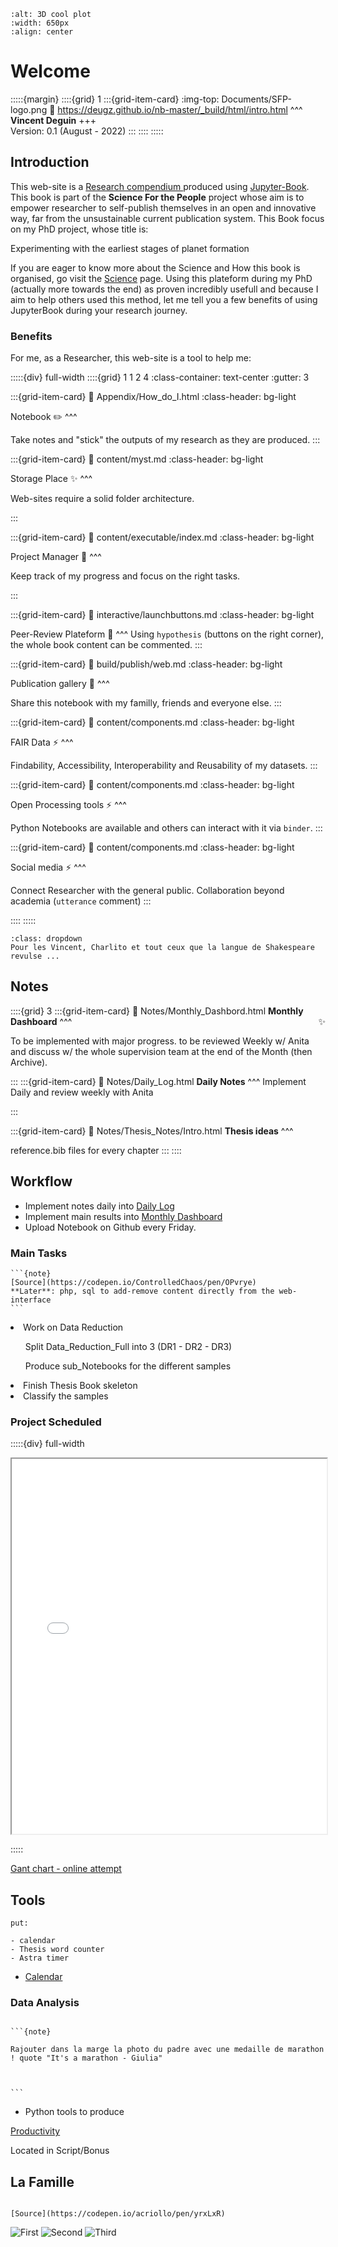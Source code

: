 ```{image} Documents/3Dsuccess.png
:alt: 3D cool plot
:width: 650px
:align: center
```

# Welcome

:::::{margin} 
::::{grid} 1
:::{grid-item-card} 
:img-top: Documents/SFP-logo.png
:link: https://deugz.github.io/nb-master/_build/html/intro.html
^^^
**Vincent Deguin**
+++
<br>
Version: 0.1  (August - 2022)
:::
::::
:::::

## Introduction

This web-site is a <a href="https://the-turing-way.netlify.app/welcome.html" target="blank"> Research compendium </a> produced using <a href="https://jupyterbook.org/en/stable/intro.html" target="blank"> Jupyter-Book</a>. This book is part of the **Science For the People** project whose aim is to empower researcher to self-publish themselves in an open and innovative way, far from the unsustainable current publication system. This Book focus on my PhD project, whose title is:

<p class="emphase">Experimenting with the earliest stages of planet formation</p>

If you are eager to know more about the Science and How this book is organised, go visit the [Science](Science/Science.md) page. Using this plateform during my PhD (actually more towards the end) as proven incredibly usefull and because I aim to help others used this method, let me tell you a few benefits of using JupyterBook during your research journey.

### Benefits  

For me, as a Researcher, this web-site is a tool to help me: 


:::::{div} full-width
::::{grid} 1 1 2 4
:class-container: text-center
:gutter: 3

:::{grid-item-card}
:link: Appendix/How_do_I.html
:class-header: bg-light

Notebook ✏️
^^^

Take notes and "stick" the outputs of my research as they are produced.
:::

:::{grid-item-card}
:link: content/myst.md
:class-header: bg-light

Storage Place ✨
^^^

Web-sites require a solid folder architecture.

:::

:::{grid-item-card}
:link: content/executable/index.md
:class-header: bg-light

Project Manager 🔁
^^^

Keep track of my progress and focus on the right tasks.

:::

:::{grid-item-card}
:link: interactive/launchbuttons.md
:class-header: bg-light

Peer-Review Plateform 🚀
^^^
Using `hypothesis` (buttons on the right corner), the whole book content can be commented.
:::

:::{grid-item-card}
:link: build/publish/web.md
:class-header: bg-light

Publication gallery  🎁
^^^

Share this notebook with my familly, friends and everyone else. 
:::

:::{grid-item-card}
:link: content/components.md
:class-header: bg-light

FAIR Data ⚡
^^^

Findability, Accessibility, Interoperability and Reusability of my datasets.
:::

:::{grid-item-card}
:link: content/components.md
:class-header: bg-light

Open Processing tools ⚡
^^^

Python Notebooks are available and others can interact with it via `binder`.
:::

:::{grid-item-card}
:link: content/components.md
:class-header: bg-light

Social media ⚡
^^^

Connect Researcher with the general public. Collaboration beyond academia (`utterance` comment)
:::


::::
:::::











```{admonition} Dialogue ![flag alt >](Documents/SVG_icons/dark-dialogue-bubble-svgrepo-com.svg) - ![flag alt >](Documents/SVG_icons/flag-for-flag-france-svgrepo-com.svg)
:class: dropdown
Pour les Vincent, Charlito et tout ceux que la langue de Shakespeare revulse ...
```

## Notes


::::{grid} 3
:::{grid-item-card}
:link: Notes/Monthly_Dashbord.html
**Monthly Dashboard** <span style="float: right">&#10024;</span>
^^^

To be implemented with major progress. to be reviewed Weekly w/ Anita and discuss w/ the whole supervision team at the end of the Month (then Archive).


:::
:::{grid-item-card}
:link: Notes/Daily_Log.html
**Daily Notes** 
^^^
Implement Daily and review weekly with Anita

:::

:::{grid-item-card}
:link: Notes/Thesis_Notes/Intro.html
**Thesis ideas**
^^^

reference.bib files for every chapter 
:::
::::


## Workflow



- Implement notes daily into [Daily Log]()
- Implement main results into [Monthly Dashboard]()
- Upload Notebook on Github every Friday.

### Main Tasks

````{margin} 
```{note} 
[Source](https://codepen.io/ControlledChaos/pen/OPvrye)
**Later**: php, sql to add-remove content directly from the web-interface
```
````

<div class="blackboard">
<div class="form">
    
<li> Work on Data Reduction </li> 
<ul>Split Data_Reduction_Full into 3 (DR1 - DR2 - DR3) </ul>
<ul>Produce sub_Notebooks for the different samples</ul>
    
<li>Finish Thesis Book skeleton</li>
    
<li>Classify the samples</li>
    
</div>    
</div>



### Project Scheduled

:::::{div} full-width

<iframe class="preview-iframe" id="preview-iframe" src="_static/assets/GC/GC6-08-2022.html" width="100%" height="600"></iframe>

:::::

[Gant chart - online attempt](https://view.officeapps.live.com/op/embed.aspx?src=http://www.learningaboutelectronics.com/Articles/Example.xlsx)



## Tools

```{warning}
put: 

- calendar
- Thesis word counter
- Astra timer

```

- [Calendar](_static/assets/Calendar/public/index.php)

### Data Analysis

````{margin} 

```{note} 

Rajouter dans la marge la photo du padre avec une medaille de marathon ! quote "It's a marathon - Giulia"



```

````


- Python tools to produce 

[Productivity](Notes/Analysis/Data_Analysis.md)

Located in Script/Bonus

## La Famille

````{margin} 

[Source](https://codepen.io/acriollo/pen/yrxLxR)

````




<div class="slider" id="main-slider"><!-- outermost container element -->
<div class="slider-wrapper"><!-- innermost wrapper element -->
<img src="_static/assets/Docs/ngc6357.jpg" alt="First" class="slide" /><!-- slides -->
<img src="_static/assets/Docs/ProtoPDisk.jpg" alt="Second" class="slide" />
<img src="http://lorempixel.com/1024/400/city" alt="Third" class="slide" />
</div>
</div>